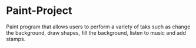 # Paint-Project
Paint program that allows users to perform a variety of taks such as change the background, draw shapes, fill the background, listen to music and add stamps.
